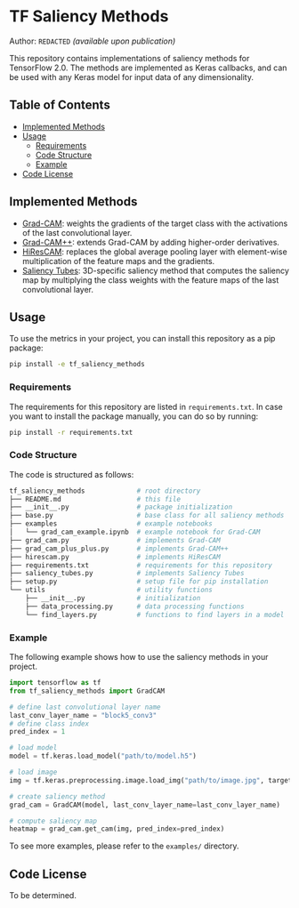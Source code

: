 # TF Saliency Methods

Author: `REDACTED` *(available upon publication)*

This repository contains implementations of saliency methods for TensorFlow 2.0. The methods are implemented as Keras
callbacks, and can be used with any Keras model for input data of any dimensionality.

## Table of Contents

- [Implemented Methods](#implemented-methods)
- [Usage](#usage)
    - [Requirements](#requirements)
    - [Code Structure](#code-structure)
    - [Example](#example)
- [Code License](#code-license)

## Implemented Methods

- [Grad-CAM](https://arxiv.org/abs/1610.02391): weights the gradients of the target class with the activations of the last convolutional layer.
- [Grad-CAM++](https://arxiv.org/abs/1710.11063): extends Grad-CAM by adding higher-order derivatives.
- [HiResCAM](https://arxiv.org/abs/2011.08891): replaces the global average pooling layer with element-wise multiplication of the feature maps and the gradients.
- [Saliency Tubes](https://arxiv.org/abs/1902.01078): 3D-specific saliency method that computes the saliency map by multiplying the class weights with the feature maps of the last convolutional layer.

## Usage

To use the metrics in your project, you can install this repository as a pip package:

```sh
pip install -e tf_saliency_methods
```

### Requirements

The requirements for this repository are listed in `requirements.txt`. In case you want to install the package manually,
you can do so by running:

```sh
pip install -r requirements.txt
```

### Code Structure

The code is structured as follows:

```sh
tf_saliency_methods             # root directory
├── README.md                   # this file
├── __init__.py                 # package initialization
├── base.py                     # base class for all saliency methods
├── examples                    # example notebooks
│   └── grad_cam_example.ipynb  # example notebook for Grad-CAM
├── grad_cam.py                 # implements Grad-CAM
├── grad_cam_plus_plus.py       # implements Grad-CAM++
├── hirescam.py                 # implements HiResCAM
├── requirements.txt            # requirements for this repository
├── saliency_tubes.py           # implements Saliency Tubes
├── setup.py                    # setup file for pip installation
└── utils                       # utility functions
    ├── __init__.py             # initialization
    ├── data_processing.py      # data processing functions
    └── find_layers.py          # functions to find layers in a model
```

### Example

The following example shows how to use the saliency methods in your project.

```python
import tensorflow as tf
from tf_saliency_methods import GradCAM

# define last convolutional layer name
last_conv_layer_name = "block5_conv3"
# define class index
pred_index = 1

# load model
model = tf.keras.load_model("path/to/model.h5")

# load image
img = tf.keras.preprocessing.image.load_img("path/to/image.jpg", target_size=(224, 224))

# create saliency method
grad_cam = GradCAM(model, last_conv_layer_name=last_conv_layer_name)

# compute saliency map
heatmap = grad_cam.get_cam(img, pred_index=pred_index)
```

To see more examples, please refer to the `examples/` directory.

## Code License

To be determined.

